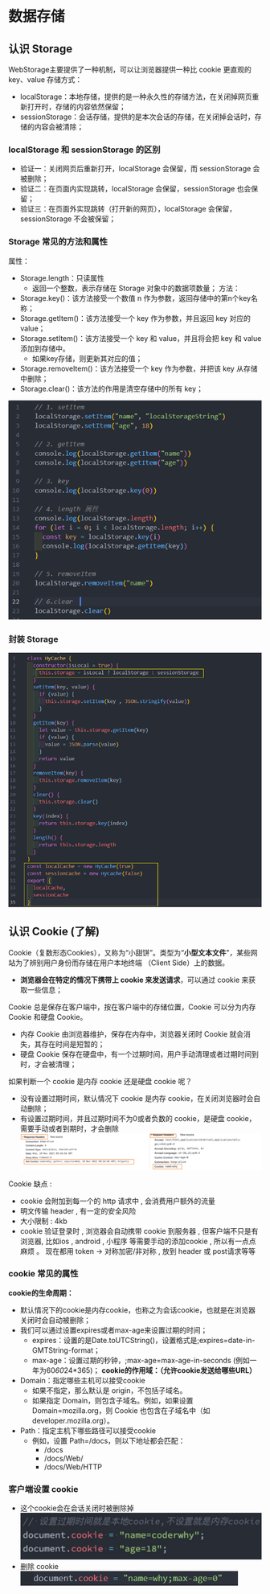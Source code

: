 # 数据存储
## 认识 Storage
WebStorage主要提供了一种机制，可以让浏览器提供一种比 cookie 更直观的 key、value 存储方式：
* localStorage：本地存储，提供的是一种永久性的存储方法，在关闭掉网页重新打开时，存储的内容依然保留；
* sessionStorage：会话存储，提供的是本次会话的存储，在关闭掉会话时，存储的内容会被清除；

### localStorage 和 sessionStorage 的区别
* 验证一：关闭网页后重新打开，localStorage 会保留，而 sessionStorage 会被删除；
* 验证二：在页面内实现跳转，localStorage 会保留，sessionStorage 也会保留；
* 验证三：在页面外实现跳转（打开新的网页），localStorage 会保留，sessionStorage 不会被保留；
### Storage 常见的方法和属性
属性：
* Storage.length：只读属性
  * 返回一个整数，表示存储在 Storage 对象中的数据项数量；
方法：
* Storage.key()：该方法接受一个数值 n 作为参数，返回存储中的第n个key名称；
* Storage.getItem()：该方法接受一个 key 作为参数，并且返回 key 对应的 value；
* Storage.setItem()：该方法接受一个 key 和 value，并且将会把 key 和 value 添加到存储中。
  * 如果key存储，则更新其对应的值；
* Storage.removeItem()：该方法接受一个 key 作为参数，并把该 key 从存储中删除；
* Storage.clear()：该方法的作用是清空存储中的所有 key；

![图片](../.vuepress/public/images/lshuxing.png)

### 封装 Storage
![图片](../.vuepress/public/images/lc001.png)

<!-- ## 认识 indexdDB
### IndexedDB 的连接数据库
第一步：打开indexDB的某一个数据库；
* 通过indexDB.open(数据库名称, 数据库版本)方法；
* 如果数据库不存在，那么会创建这个数据；
* 如果数据库已经存在，那么会打开这个数据库；

第二步：通过监听回调得到数据库连接结果；
* 数据库的open方法会得到一个IDBOpenDBRequest类型
* 我们可以通过下面的三个回调来确定结果：
  * onerror：当数据库连接失败时；
  * onsuccess：当数据库连接成功时回调；
  * onupgradeneeded：当数据库的version发生变化并且高于之前版本时回调；
* 通常我们在这里会创建具体的存储对象：db.createObjectStore(存储对象名称, { keypath: 存储的主键 }) -->

## 认识 Cookie (了解)
Cookie（复数形态Cookies），又称为“小甜饼”。类型为“**小型文本文件**"，某些网站为了辨别用户身份而存储在用户本地终端
（Client Side）上的数据。
* **浏览器会在特定的情况下携带上 cookie 来发送请求**，可以通过 cookie 来获取一些信息；

Cookie 总是保存在客户端中，按在客户端中的存储位置，Cookie 可以分为内存 Cookie 和硬盘 Cookie。
* 内存 Cookie 由浏览器维护，保存在内存中，浏览器关闭时 Cookie 就会消失，其存在时间是短暂的；
* 硬盘 Cookie 保存在硬盘中，有一个过期时间，用户手动清理或者过期时间到时，才会被清理；

如果判断一个 cookie 是内存 cookie 还是硬盘 cookie 呢？
* 没有设置过期时间，默认情况下 cookie 是内存 cookie，在关闭浏览器时会自动删除；
* 有设置过期时间，并且过期时间不为0或者负数的 cookie，是硬盘 cookie，需要手动或者到期时，才会删除
![图片](../.vuepress/public/images/coo.png)

Cookie 缺点 :
* cookie 会附加到每一个的 http 请求中 , 会消费用户额外的流量
* 明文传输 header , 有一定的安全风险
* 大小限制 : 4kb
* cookie 验证登录时 , 浏览器会自动携带 cookie 到服务器 , 但客户端不只是有浏览器, 比如ios , android , 小程序 等需要手动的添加cookie , 所以有一点点麻烦 。 现在都用 token ->  对称加密/非对称 , 放到 header 或 post请求等等
### cookie 常见的属性
**cookie的生命周期：**
* 默认情况下的cookie是内存cookie，也称之为会话cookie，也就是在浏览器关闭时会自动被删除；
* 我们可以通过设置expires或者max-age来设置过期的时间；
  * expires：设置的是Date.toUTCString()，设置格式是;expires=date-in-GMTString-format；
  * max-age：设置过期的秒钟，;max-age=max-age-in-seconds (例如一年为60*60*24*365)；
**cookie的作用域：（允许cookie发送给哪些URL）**
* Domain：指定哪些主机可以接受cookie
  * 如果不指定，那么默认是 origin，不包括子域名。
  * 如果指定 Domain，则包含子域名。例如，如果设置 Domain=mozilla.org，则 Cookie 也包含在子域名中（如developer.mozilla.org）。
* Path：指定主机下哪些路径可以接受cookie
  * 例如，设置 Path=/docs，则以下地址都会匹配：
    * /docs
    * /docs/Web/
    * /docs/Web/HTTP
### 客户端设置 cookie 
* 这个cookie会在会话关闭时被删除掉
![图片](../.vuepress/public/images/shanchuc.png)
* 删除 cookie 
![图片](../.vuepress/public/images/guoqi.png)




